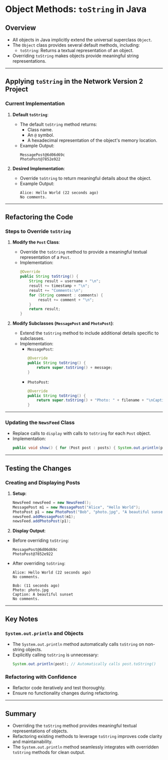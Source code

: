 # Object Methods: `toString` in Java

## Overview
- All objects in Java implicitly extend the universal superclass `Object`.
- The `Object` class provides several default methods, including:
  - `toString`: Returns a textual representation of an object.
- Overriding `toString` makes objects provide meaningful string representations.

---

## Applying `toString` in the Network Version 2 Project

### Current Implementation
1. **Default `toString`**:
   - The default `toString` method returns:
     - Class name.
     - An `@` symbol.
     - A hexadecimal representation of the object's memory location.
   - Example Output:
     ```
     MessagePost@6d06d69c
     PhotoPost@7852e922
     ```

2. **Desired Implementation**:
   - Override `toString` to return meaningful details about the object.
   - Example Output:
     ```
     Alice: Hello World (22 seconds ago)
     No comments.
     ```

---

## Refactoring the Code

### Steps to Override `toString`

1. **Modify the `Post` Class**:
   - Override the `toString` method to provide a meaningful textual representation of a `Post`.
   - Implementation:
     ```java
     @Override
     public String toString() {
         String result = username + "\n";
         result += timestamp + "\n";
         result += "Comments:\n";
         for (String comment : comments) {
             result += comment + "\n";
         }
         return result;
     }
     ```

2. **Modify Subclasses (`MessagePost` and `PhotoPost`)**:
   - Extend the `toString` method to include additional details specific to subclasses.
   - Implementation:
     - `MessagePost`:
       ```java
       @Override
       public String toString() {
           return super.toString() + message;
       }
       ```
     - `PhotoPost`:
       ```java
       @Override
       public String toString() {
           return super.toString() + "Photo: " + filename + "\nCaption: " + caption;
       }
       ```

---

### Updating the `NewsFeed` Class
- Replace calls to `display` with calls to `toString` for each `Post` object.
- Implementation:
    ```java
    public void show() { for (Post post : posts) { System.out.println(post); } }
    ```

---

## Testing the Changes

### Creating and Displaying Posts
1. **Setup**:
    ```java
    NewsFeed newsFeed = new NewsFeed(); 
    MessagePost m1 = new MessagePost("Alice", "Hello World"); 
    PhotoPost p1 = new PhotoPost("Bob", "photo.jpg", "A beautiful sunset"); 
    newsFeed.addMessagePost(m1); 
    newsFeed.addPhotoPost(p1);
    ```

2. **Display Output**:
- Before overriding `toString`:
  ```
  MessagePost@6d06d69c
  PhotoPost@7852e922
  ```
- After overriding `toString`:
  ```
  Alice: Hello World (22 seconds ago)
  No comments.

  Bob: (11 seconds ago)
  Photo: photo.jpg
  Caption: A beautiful sunset
  No comments.
  ```

---

## Key Notes

### `System.out.println` and Objects
- The `System.out.println` method automatically calls `toString` on non-string objects.
- Explicitly calling `toString` is unnecessary:
    ```java
    System.out.println(post); // Automatically calls post.toString()
    ```

### Refactoring with Confidence
- Refactor code iteratively and test thoroughly.
- Ensure no functionality changes during refactoring.

---

## Summary
- Overriding the `toString` method provides meaningful textual representations of objects.
- Refactoring existing methods to leverage `toString` improves code clarity and maintainability.
- The `System.out.println` method seamlessly integrates with overridden `toString` methods for clean output.

